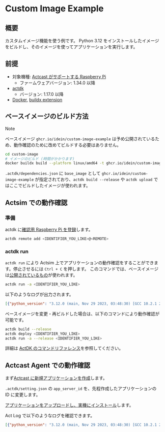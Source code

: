 # Custom Image Example

## 概要

カスタムイメージ機能を使う例です。
Python 3.12 をインストールしたイメージをビルドし、そのイメージを使ってアプリケーションを実行します。

## 前提

- 対象機種: [Actcast がサポートする Raspberry Pi](https://actcast.io/docs/ja/SupportedDevices/RaspberryPi/)
  - ファームウェアバージョン: 1.34.0 以降
- [actdk](https://actcast.io/docs/ja/ForVendor/ApplicationDevelopment/GettingStarted/ActDK/)
  - バージョン: 1.17.0 以降
- [Docker](https://www.docker.com/), [buildx extension](https://github.com/docker/buildx)

## ベースイメージのビルド方法

> [!NOTE] 
> ベースイメージ `ghcr.io/idein/custom-image-example` は予め公開されているため、動作確認のために改めてビルドする必要はありません。

```bash
cd custom-image
# イメージのビルド (時間がかかります)
docker buildx build --platform linux/amd64 -t ghcr.io/idein/custom-image-example --load .
```

`.actdk/dependencies.json` に `base_image` として `ghcr.io/idein/custom-image-example` が指定されており、`actdk build --release` や `actdk upload` ではここでビルドしたイメージが使われます。


## Actsim での動作確認

### 準備

actdk に[確認用 Raspberry Pi を登録](https://actcast.io/docs/ja/ForVendor/ApplicationDevelopment/GettingStarted/TestInLocalDevice/#%e7%a2%ba%e8%aa%8d%e7%94%a8-raspberry-pi-%e3%81%ae%e7%99%bb%e9%8c%b2)します。

```bash
actdk remote add <IDENTIFIER_YOU_LIKE>@<REMOTE>
```

### actdk run

`actdk run` により Actsim 上でアプリケーションの動作確認をすることができます。停止させるには `Ctrl + C` を押します。
このコマンドでは、ベースイメージは[公開されているもの](https://github.com/Idein/actcast-app-examples/pkgs/container/custom-image-example)が使われます。

```bash
actdk run -a <IDENTIFIER_YOU_LIKE>
```

以下のようなログが出力されます。

```json
[{"python_version": "3.12.0 (main, Nov 29 2023, 03:48:30) [GCC 10.2.1 20210110]"}]
```

ベースイメージを変更・再ビルドした場合は、以下のコマンドにより動作確認が可能です。

```bash
actdk build --release
actdk deploy <IDENTIFIER_YOU_LIKE>
actdk run -a --release <IDENTIFIER_YOU_LIKE>
```

詳細は [ActDK のコマンドリファレンス](https://actcast.io/docs/ja/ForVendor/ApplicationDevelopment/Reference/Actdk/)を参照してください。

## Actcast Agent での動作確認

まず[Actcast に新規アプリケーションを作成](https://actcast.io/docs/ja/ForVendor/ApplicationDevelopment/GettingStarted/CreateProject/)します。

`.actdk/setting.json` の `app_server_id` を、先程作成したアプリケーションの ID に変更します。

[アプリケーションをアップロードし、実機にインストール](https://actcast.io/docs/ja/ForVendor/ApplicationDevelopment/GettingStarted/TestViaActcast/)します。

Act Log で以下のようなログを確認できます。

```json
[{"python_version": "3.12.0 (main, Nov 29 2023, 03:48:30) [GCC 10.2.1 20210110]"}]
```
